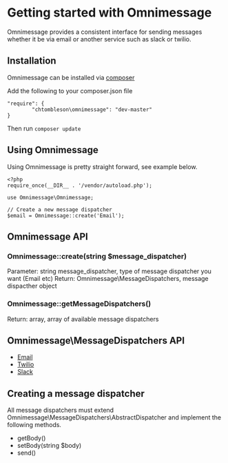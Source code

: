 # Getting started with Omnimessage

Omnimessage provides a consistent interface for sending messages
whether it be via email or another service such as slack or twilio.

## Installation

Omnimessage can be installed via [composer](http://getcomposer.org)

Add the following to your composer.json file

    "require": {
            "chtombleson\omnimessage": "dev-master"
    }

Then run `composer update`

## Using Omnimessage

Using Omnimessage is pretty straight forward, see example below.

    <?php
    require_once(__DIR__ . '/vendor/autoload.php');

    use Omnimessage\Omnimessage;

    // Create a new message dispatcher
    $email = Omnimessage::create('Email');

## Omnimessage API

### Omnimessage::create(string $message_dispatcher)

Parameter: string message_dispatcher, type of message dispatcher you want (Email etc)
Return: Omnimessage\MessageDispatchers, message dispacther object

### Omnimessage::getMessageDispatchers()

Return: array, array of available message dispatchers

## Omnimessage\MessageDispatchers API

  * [Email](https://github.com/chtombleson/omnimessage/blob/master/docs/email.md)
  * [Twilio](https://github.com/chtombleson/omnimessage/blob/master/docs/twilio.md)
  * [Slack](https://github.com/chtombleson/omnimessage/blob/master/docs/slack.md)

## Creating a message dispatcher

All message dispatchers must extend Omnimessage\MessageDispatchers\AbstractDispatcher
and implement the following methods.

  * getBody()
  * setBody(string $body)
  * send()


